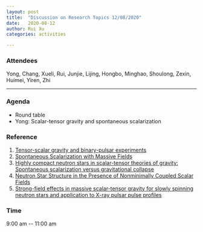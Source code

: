 ```yaml
---
layout: post
title:  "Discussion on Research Topics 12/08/2020"
date:   2020-08-12
author: Rui Xu
categories: activities

---
```



### Attendees

Yong, Chang, Xueli, Rui, Junjie, Lijing, Hongbo, Minghao, Shoulong, Zexin,
Huimei, Yiren, Zhi


---

### Agenda

- Round table
- Yong: Scalar-tensor gravity and spontaneous scalarization


### Reference
1. [Tensor-scalar gravity and binary-pulsar experiments](https://arxiv.org/abs/gr-qc/9602056)
2. [Spontaneous Scalarization with Massive Fields](https://arxiv.org/abs/1601.07475)
3. [Highly compact neutron stars in scalar-tensor theories of gravity: Spontaneous scalarization versus gravitational collapse](https://arxiv.org/abs/1604.04175)
4. [Neutron Star Structure in the Presence of Nonminimally Coupled Scalar Fields](https://arxiv.org/abs/1903.00391v1)
5. [Strong-field effects in massive scalar-tensor gravity for slowly spinning neutron stars and application to X-ray pulsar pulse profiles](https://arxiv.org/abs/2007.10080)


### Time

9:00 am -- 11:00 am
